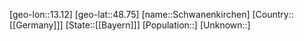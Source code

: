 ﻿---
location: [48.75,13.12]
type: City
tags:
- geo/City


SpocWebEntityId: 34092
isDeleted: false
confidential: public

---
[geo-lon::13.12]
[geo-lat::48.75]
[name::Schwanenkirchen]
[Country::[[Germany]]]
[State::[[Bayern]]]
[Population::]
[Unknown::]

